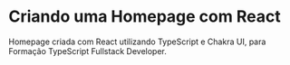 # Criando uma Homepage com React

Homepage criada com React utilizando TypeScript e Chakra UI, para Formação TypeScript Fullstack Developer.
